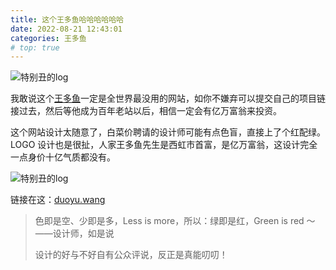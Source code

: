 ```yaml
---
title: 这个王多鱼哈哈哈哈哈哈
date: 2022-08-21 12:43:01
categories: 王多鱼
# top: true
---
```


![特别丑的log](/images/wdy.png)

我敢说这个[王多鱼](https://duoyu.wang/)一定是全世界最没用的网站，如你不嫌弃可以提交自己的项目链接过去，然后等他成为百年老站以后，相信一定会有亿万富翁来投资。

<!-- more -->

这个网站设计太随意了，白菜价聘请的设计师可能有点色盲，直接上了个红配绿。 LOGO 设计也是很扯，人家王多鱼先生是西虹市首富，是亿万富翁，这设计完全一点身价十亿气质都没有。

![特别丑的log](/images/wdy1.png)

链接在这：[duoyu.wang](https://duoyu.wang/)

> 色即是空、少即是多，Less is more，所以：绿即是红，Green is red ～
——设计师，如是说
> 
> 设计的好与不好自有公众评说，反正是真能叨叨！
